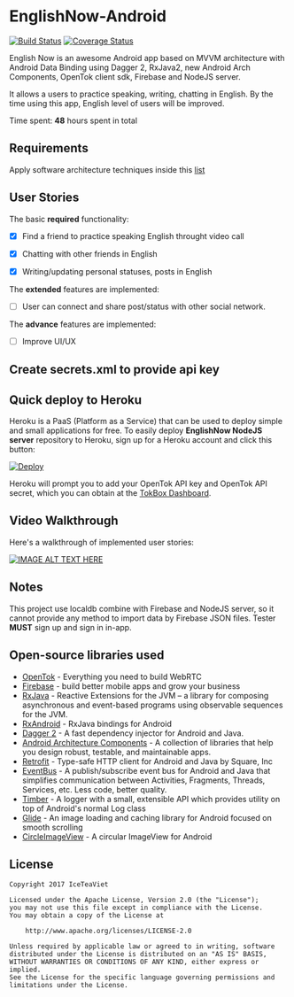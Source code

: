 # EnglishNow-Android

[![Build Status](https://travis-ci.org/HCMUS-AssignmentWarehouse/EnglishNow-Android-MVVM.svg?branch=master)](https://travis-ci.org/HCMUS-AssignmentWarehouse/EnglishNow-Android-MVVM) [![Coverage Status](https://coveralls.io/repos/github/HCMUS-AssignmentWarehouse/EnglishNow-Android-MVVM/badge.svg?branch=master)](https://coveralls.io/github/HCMUS-AssignmentWarehouse/EnglishNow-Android-MVVM?branch=master)

English Now is an awesome Android app based on MVVM architecture with Android Data Binding using Dagger 2, RxJava2, new Android Arch Components, OpenTok client sdk, Firebase and NodeJS server.

It allows a users to practice speaking, writing, chatting in English. By the time using this app, English level of users will be improved.

Time spent: **48** hours spent in total

## Requirements
Apply software architecture techniques inside this [list](https://github.com/HCMUS-AssignmentWarehouse/EnglishNow-Android-MVVM/blob/master/requirement.md)

## User Stories

The basic **required** functionality:

* [x] Find a friend to practice speaking English throught video call
* [x] Chatting with other friends in English
* [x] Writing/updating personal statuses, posts in English


The **extended** features are implemented:

* [ ] User can connect and share post/status with other social network.

The **advance** features are implemented:

* [ ] Improve UI/UX


## Create secrets.xml to provide api key

## Quick deploy to Heroku

Heroku is a PaaS (Platform as a Service) that can be used to deploy simple and small applications for free. To easily deploy **EnglishNow NodeJS server** repository to Heroku, sign up for a Heroku account and click this button:

<a href="https://heroku.com/deploy?template=https://github.com/opentok/learning-opentok-node/" target="_blank">
<img src="https://www.herokucdn.com/deploy/button.png" alt="Deploy">
</a>

Heroku will prompt you to add your OpenTok API key and OpenTok API secret, which you can
obtain at the [TokBox Dashboard](https://dashboard.tokbox.com/keys).

## Video Walkthrough

Here's a walkthrough of implemented user stories:

[![IMAGE ALT TEXT HERE](https://img.youtube.com/vi/Sw4Gj1eF8is/0.jpg)](https://www.youtube.com/watch?v=Sw4Gj1eF8is)

## Notes

This project use localdb combine with Firebase and NodeJS server, so it cannot provide any method to import data by Firebase JSON files.
Tester **MUST** sign up and sign in in-app.

## Open-source libraries used

- [OpenTok](https://tokbox.com/) - Everything you need to build WebRTC
- [Firebase](https://github.com/firebase/) - build better mobile apps and grow your business
- [RxJava](https://github.com/ReactiveX/RxJava) - Reactive Extensions for the JVM – a library for composing asynchronous and event-based programs using observable sequences for the JVM.
- [RxAndroid](https://github.com/ReactiveX/Rxandroid) - RxJava bindings for Android
- [Dagger 2](https://github.com/google/dagger) - A fast dependency injector for Android and Java.
- [Android Architecture Components](https://developer.android.com/topic/libraries/architecture/index.html) - A collection of libraries that help you design robust, testable, and maintainable apps.
- [Retrofit](https://github.com/square/retrofit) - Type-safe HTTP client for Android and Java by Square, Inc
- [EventBus](https://github.com/greenrobot/EventBus) - A publish/subscribe event bus for Android and Java that simplifies communication between Activities, Fragments, Threads, Services, etc. Less code, better quality.
- [Timber](https://github.com/JakeWharton/timber) - A logger with a small, extensible API which provides utility on top of Android's normal Log class
- [Glide](https://github.com/bumptech/glide) - An image loading and caching library for Android focused on smooth scrolling
- [CircleImageView](https://github.com/hdodenhof/CircleImageView) - A circular ImageView for Android


## License

    Copyright 2017 IceTeaViet

    Licensed under the Apache License, Version 2.0 (the "License");
    you may not use this file except in compliance with the License.
    You may obtain a copy of the License at

        http://www.apache.org/licenses/LICENSE-2.0

    Unless required by applicable law or agreed to in writing, software
    distributed under the License is distributed on an "AS IS" BASIS,
    WITHOUT WARRANTIES OR CONDITIONS OF ANY KIND, either express or implied.
    See the License for the specific language governing permissions and
    limitations under the License.